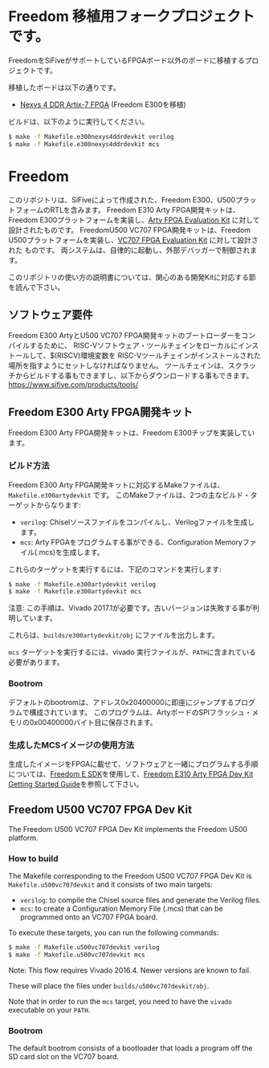 Freedom 移植用フォークプロジェクトです。
=====================================

FreedomをSiFiveがサポートしているFPGAボード以外のボードに移植するプロジェクトです。

移植したボードは以下の通りです。

* [Nexys 4 DDR Artix-7 FPGA](https://reference.digilentinc.com/reference/programmable-logic/nexys-4-ddr/start) (Freedom E300を移植)

ビルドは、以下のように実行してください。

```sh
$ make -f Makefile.e300nexys4ddrdevkit verilog
$ make -f Makefile.e300nexys4ddrdevkit mcs
```

Freedom
=======

このリポジトリは、SiFiveによって作成された、Freedom E300、U500プラットフォームのRTLを含みます。
Freedom E310 Arty FPGA開発キットは、Freedom E300プラットフォームを実装し、[Arty FPGA Evaluation
Kit](https://www.xilinx.com/products/boards-and-kits/arty.html) に対して設計されたものです。
FreedomU500 VC707 FPGA開発キットは、Freedom U500プラットフォームを実装し、[VC707 FPGA Evaluation
Kit](https://www.xilinx.com/products/boards-and-kits/ek-v7-vc707-g.html) に対して設計された
ものです。
両システムは、自律的に起動し、外部デバッガーで制御されます。

このリポジトリの使い方の説明書については、関心のある開発Kitに対応する節を読んで下さい。

ソフトウェア要件
--------------------

Freedom E300 ArtyとU500 VC707 FPGA開発キットのブートローダーをコンパイルするために、
RISC-Vソフトウェア・ツールチェインをローカルにインストールして、$(RISCV)環境変数を
RISC-Vツールチェインがインストールされた場所を指すようにセットしなければなりません。
ツールチェインは、スクラッチからビルドする事もできますし、以下からダウンロードする事もできます。
https://www.sifive.com/products/tools/


Freedom E300 Arty FPGA開発キット
------------------------------

Freedom E300 Arty FPGA開発キットは、Freedom E300チップを実装しています。

### ビルド方法

Freedom E300 Arty FPGA開発キットに対応するMakeファイルは、`Makefile.e300artydevkit` です。
このMakeファイルは、2つの主なビルド・ターゲットからなります:

- `verilog`: Chiselソースファイルをコンパイルし、Verilogファイルを生成します。
- `mcs`: Arty FPGAをプログラムする事ができる、Configuration Memoryファイル(.mcs)を生成します。

これらのターゲットを実行するには、下記のコマンドを実行します:

```sh
$ make -f Makefile.e300artydevkit verilog
$ make -f Makefile.e300artydevkit mcs
```

注意: この手順は、Vivado 2017.1が必要です。古いバージョンは失敗する事が判明しています。

これらは、`builds/e300artydevkit/obj` にファイルを出力します。

`mcs` ターゲットを実行するには、vivado 実行ファイルが、`PATH`に含まれている必要があります。

### Bootrom

デフォルトのbootromは、アドレス0x20400000に即座にジャンプするプログラムで構成されています。
このプログラムは、ArtyボードのSPIフラッシュ・メモリの0x00400000バイト目に保存されます。

### 生成したMCSイメージの使用方法

生成したイメージをFPGAに載せて、ソフトウェアと一緒にプログラムする手順については、[Freedom E SDK](https://github.com/sifive/freedom-e-sdk)を使用して、[Freedom E310 Arty FPGA Dev Kit Getting Started Guide](https://www.sifive.com/documentation/freedom-soc/freedom-e300-arty-fpga-dev-kit-getting-started-guide/)を参照して下さい。

Freedom U500 VC707 FPGA Dev Kit
-------------------------------

The Freedom U500 VC707 FPGA Dev Kit implements the Freedom U500 platform.

### How to build

The Makefile corresponding to the Freedom U500 VC707 FPGA Dev Kit is
`Makefile.u500vc707devkit` and it consists of two main targets:

- `verilog`: to compile the Chisel source files and generate the Verilog files.
- `mcs`: to create a Configuration Memory File (.mcs) that can be programmed
onto an VC707 FPGA board.

To execute these targets, you can run the following commands:

```sh
$ make -f Makefile.u500vc707devkit verilog
$ make -f Makefile.u500vc707devkit mcs
```

Note: This flow requires Vivado 2016.4. Newer versions are known to fail.

These will place the files under `builds/u500vc707devkit/obj`.

Note that in order to run the `mcs` target, you need to have the `vivado`
executable on your `PATH`.

### Bootrom

The default bootrom consists of a bootloader that loads a program off the SD
card slot on the VC707 board.
